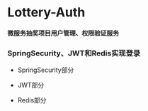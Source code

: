 # Lottery-Auth
**微服务抽奖项目用户管理、权限验证服务**

### SpringSecurity、JWT和Redis实现登录
+ SpringSecurity部分


+ JWT部分


+ Redis部分
